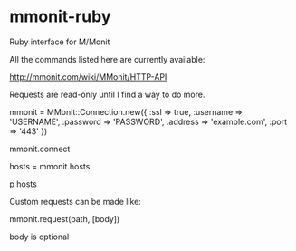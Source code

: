 mmonit-ruby
===========

Ruby interface for M/Monit

All the commands listed here are currently available:

http://mmonit.com/wiki/MMonit/HTTP-API

Requests are read-only until I find a way to do more.




mmonit = MMonit::Connection.new({
        :ssl => true,
        :username => 'USERNAME',
        :password => 'PASSWORD',
        :address => 'example.com',
        :port => '443'
})

mmonit.connect

hosts = mmonit.hosts

p hosts



Custom requests can be made like:

mmonit.request(path, [body])

body is optional
